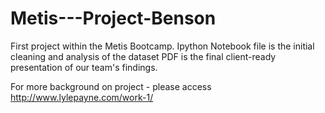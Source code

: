 # Metis---Project-Benson

First project within the Metis Bootcamp.
Ipython Notebook file is the initial cleaning and analysis of the dataset
PDF is the final client-ready presentation of our team's findings.

For more background on project - please access http://www.lylepayne.com/work-1/


